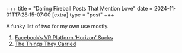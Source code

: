 +++
title = "Daring Fireball Posts That Mention Love"
date = 2024-11-01T17:28:15-07:00
[extra]
type = "post"
+++

A funky list of two for my own use mostly.

<!-- more -->

1. [Facebook’s VR Platform ‘Horizon’ Sucks](https://daringfireball.net/linked/2022/10/08/facebook-horizon-sucks)
2. [The Things They Carried](https://daringfireball.net/2024/09/the_things_they_carried#fn5-2024-09-16)
